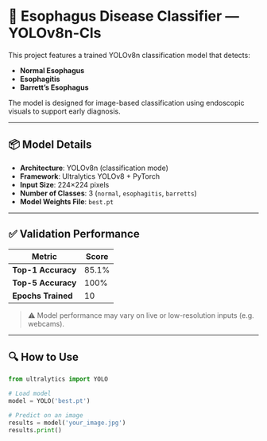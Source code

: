 
# 🧠 Esophagus Disease Classifier — YOLOv8n-Cls

This project features a trained YOLOv8n classification model that detects:

- **Normal Esophagus**
- **Esophagitis**
- **Barrett’s Esophagus**

The model is designed for image-based classification using endoscopic visuals to support early diagnosis.

---

## 📦 Model Details

- **Architecture**: YOLOv8n (classification mode)
- **Framework**: Ultralytics YOLOv8 + PyTorch
- **Input Size**: 224×224 pixels
- **Number of Classes**: 3 (`normal`, `esophagitis`, `barretts`)
- **Model Weights File**: `best.pt`

---

## ✅ Validation Performance

| Metric            | Score    |
|-------------------|----------|
| **Top-1 Accuracy** | 85.1%    |
| **Top-5 Accuracy** | 100%     |
| **Epochs Trained** | 10       |

> ⚠️ Model performance may vary on live or low-resolution inputs (e.g. webcams).

---

## 🔍 How to Use

```python
from ultralytics import YOLO

# Load model
model = YOLO('best.pt')

# Predict on an image
results = model('your_image.jpg')
results.print()
